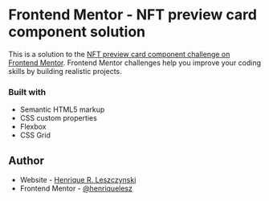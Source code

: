 # Frontend Mentor - NFT preview card component solution

This is a solution to the [NFT preview card component challenge on Frontend Mentor](https://www.frontendmentor.io/challenges/nft-preview-card-component-SbdUL_w0U). Frontend Mentor challenges help you improve your coding skills by building realistic projects.

### Built with

- Semantic HTML5 markup
- CSS custom properties
- Flexbox
- CSS Grid

## Author

- Website - [Henrique R. Leszczynski](https://perika.cc)
- Frontend Mentor - [@henriquelesz](https://www.frontendmentor.io/profile/henriquelesz)
